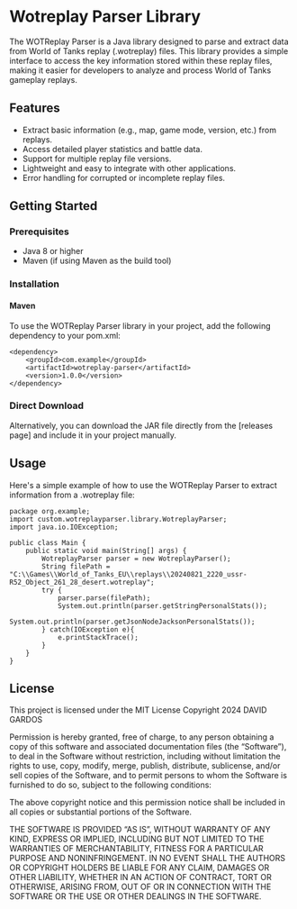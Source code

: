 # Wotreplay Parser Library

The WOTReplay Parser is a Java library designed to parse and extract data from World of Tanks replay (.wotreplay) files.
This library provides a simple interface to access the key information stored within these replay files, making it easier for developers to analyze and process World of Tanks gameplay replays.

## Features

* Extract basic information (e.g., map, game mode, version, etc.) from replays.
* Access detailed player statistics and battle data.
* Support for multiple replay file versions.
* Lightweight and easy to integrate with other applications.
* Error handling for corrupted or incomplete replay files.

## Getting Started

### Prerequisites
* Java 8 or higher
* Maven (if using Maven as the build tool)

### Installation
#### Maven
To use the WOTReplay Parser library in your project, add the following dependency to your pom.xml:
```
<dependency>
    <groupId>com.example</groupId>
    <artifactId>wotreplay-parser</artifactId>
    <version>1.0.0</version>
</dependency>
```

### Direct Download
Alternatively, you can download the JAR file directly from the [releases page] and include it in your project manually.

## Usage
Here's a simple example of how to use the WOTReplay Parser to extract information from a .wotreplay file:

```
package org.example;
import custom.wotreplayparser.library.WotreplayParser;
import java.io.IOException;

public class Main {
    public static void main(String[] args) {
        WotreplayParser parser = new WotreplayParser();
        String filePath = "C:\\Games\\World_of_Tanks_EU\\replays\\20240821_2220_ussr-R52_Object_261_28_desert.wotreplay";
        try {
            parser.parse(filePath);
            System.out.println(parser.getStringPersonalStats());
            System.out.println(parser.getJsonNodeJacksonPersonalStats());
        } catch(IOException e){
            e.printStackTrace();
        }
    }
}
```

## License
This project is licensed under the MIT License
Copyright 2024 DAVID GARDOS

Permission is hereby granted, free of charge, to any person obtaining a copy of this software and associated documentation files (the “Software”), to deal in the Software without restriction, including without limitation the rights to use, copy, modify, merge, publish, distribute, sublicense, and/or sell copies of the Software, and to permit persons to whom the Software is furnished to do so, subject to the following conditions:

The above copyright notice and this permission notice shall be included in all copies or substantial portions of the Software.

THE SOFTWARE IS PROVIDED “AS IS”, WITHOUT WARRANTY OF ANY KIND, EXPRESS OR IMPLIED, INCLUDING BUT NOT LIMITED TO THE WARRANTIES OF MERCHANTABILITY, FITNESS FOR A PARTICULAR PURPOSE AND NONINFRINGEMENT. IN NO EVENT SHALL THE AUTHORS OR COPYRIGHT HOLDERS BE LIABLE FOR ANY CLAIM, DAMAGES OR OTHER LIABILITY, WHETHER IN AN ACTION OF CONTRACT, TORT OR OTHERWISE, ARISING FROM, OUT OF OR IN CONNECTION WITH THE SOFTWARE OR THE USE OR OTHER DEALINGS IN THE SOFTWARE.
